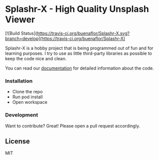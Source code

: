 # Splashr-X - High Quality Unsplash Viewer

[![Build Status](https://travis-ci.org/buenaflor/Splashr-X.svg?branch=develop](https://travis-ci.org/buenaflor/Splashr-X)

Splashr-X is a hobby project that is being programmed out of fun and for learning purposes. I try to use as little third-party libraries as possible to keep the code nice and clean.

You can read our [documentation](https://buenaflor.github.io/Splashr-X/) for detailed information about the code.
 

### Installation

- Clone the repo
- Run pod install
- Open workspace

### Development

Want to contribute? Great!
Please open a pull request accordingly. 

License
----

MIT
